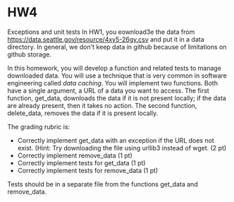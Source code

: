 # HW4
Exceptions and unit tests
In HW1, you eownload3e the data from https://data.seattle.gov/resource/4xy5-26gy.csv and put it in a data directory.
In general, we don't keep data in github because of limitations on github storage.

In this homework, you will develop a function and related tests to manage downloaded data. You will use
a technique that is very common in software engineering called *data caching*. You will implement two functions. Both
have a single argument, a URL of a data you want to access. The first function, get_data, downloads the data if it
is not present locally; if the data are already present, then it takes no action. The second function, delete_data, removes
the data if it is present locally.

The grading rubric is:

- Correctly implement get_data with an exception if the URL does not exist. (Hint: Try downloading the file using urllib3 instead of wget. (2 pt)
- Correctly implement remove_data (1 pt)
- Correctly implement tests for get_data (1 pt)
- Correctly implement tests for remove_data (1 pt)

Tests should be in a separate file from the functions get_data and remove_data.
